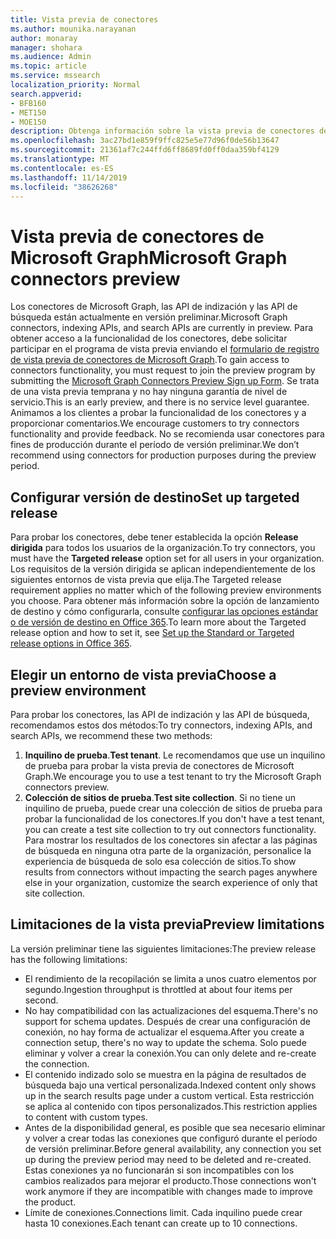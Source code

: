 ```yaml
---
title: Vista previa de conectores
ms.author: mounika.narayanan
author: monaray
manager: shohara
ms.audience: Admin
ms.topic: article
ms.service: mssearch
localization_priority: Normal
search.appverid:
- BFB160
- MET150
- MOE150
description: Obtenga información sobre la vista previa de conectores de Microsoft Graph para Microsoft Search.
ms.openlocfilehash: 3ac27bd1e859f9ffc825e5e77d96f0de56b13647
ms.sourcegitcommit: 21361af7c244ffd6ff8689fd0ff0daa359bf4129
ms.translationtype: MT
ms.contentlocale: es-ES
ms.lasthandoff: 11/14/2019
ms.locfileid: "38626268"
---
```

# <a name="microsoft-graph-connectors-preview"></a><span data-ttu-id="09bc9-103">Vista previa de conectores de Microsoft Graph</span><span class="sxs-lookup"><span data-stu-id="09bc9-103">Microsoft Graph connectors preview</span></span>

<span data-ttu-id="09bc9-104">Los conectores de Microsoft Graph, las API de indización y las API de búsqueda están actualmente en versión preliminar.</span><span class="sxs-lookup"><span data-stu-id="09bc9-104">Microsoft Graph connectors, indexing APIs, and search APIs are currently in preview.</span></span> <span data-ttu-id="09bc9-105">Para obtener acceso a la funcionalidad de los conectores, debe solicitar participar en el programa de vista previa enviando el <a href="https://forms.office.com/Pages/ResponsePage.aspx?id=v4j5cvGGr0GRqy180BHbRxWYgu82J_RFnMMATAS6_chUNVYwNU1CMDNZUDBSSDZKWVo2RDJDRjRLQi4u" target="_blank">formulario de registro de vista previa de conectores de Microsoft Graph</a>.</span><span class="sxs-lookup"><span data-stu-id="09bc9-105">To gain access to connectors functionality, you must request to join the preview program by submitting the <a href="https://forms.office.com/Pages/ResponsePage.aspx?id=v4j5cvGGr0GRqy180BHbRxWYgu82J_RFnMMATAS6_chUNVYwNU1CMDNZUDBSSDZKWVo2RDJDRjRLQi4u" target="_blank">Microsoft Graph Connectors Preview Sign up Form</a>.</span></span> <span data-ttu-id="09bc9-106">Se trata de una vista previa temprana y no hay ninguna garantía de nivel de servicio.</span><span class="sxs-lookup"><span data-stu-id="09bc9-106">This is an early preview, and there is no service level guarantee.</span></span> <span data-ttu-id="09bc9-107">Animamos a los clientes a probar la funcionalidad de los conectores y a proporcionar comentarios.</span><span class="sxs-lookup"><span data-stu-id="09bc9-107">We encourage customers to try connectors functionality and provide feedback.</span></span> <span data-ttu-id="09bc9-108">No se recomienda usar conectores para fines de producción durante el período de versión preliminar.</span><span class="sxs-lookup"><span data-stu-id="09bc9-108">We don’t recommend using connectors for production purposes during the preview period.</span></span>

## <a name="set-up-targeted-release"></a><span data-ttu-id="09bc9-109">Configurar versión de destino</span><span class="sxs-lookup"><span data-stu-id="09bc9-109">Set up targeted release</span></span>
<span data-ttu-id="09bc9-110">Para probar los conectores, debe tener establecida la opción **Release dirigida** para todos los usuarios de la organización.</span><span class="sxs-lookup"><span data-stu-id="09bc9-110">To try connectors, you must have the **Targeted release** option set for all users in your organization.</span></span> <span data-ttu-id="09bc9-111">Los requisitos de la versión dirigida se aplican independientemente de los siguientes entornos de vista previa que elija.</span><span class="sxs-lookup"><span data-stu-id="09bc9-111">The Targeted release requirement applies no matter which of the following preview environments you choose.</span></span>
<span data-ttu-id="09bc9-112">Para obtener más información sobre la opción de lanzamiento de destino y cómo configurarla, consulte <a href="https://docs.microsoft.com/office365/admin/manage/release-options-in-office-365?view=o365-worldwide" target="_blank">configurar las opciones estándar o de versión de destino en Office 365</a>.</span><span class="sxs-lookup"><span data-stu-id="09bc9-112">To learn more about the Targeted release option and how to set it, see <a href="https://docs.microsoft.com/office365/admin/manage/release-options-in-office-365?view=o365-worldwide" target="_blank">Set up the Standard or Targeted release options in Office 365</a>.</span></span>

## <a name="choose-a-preview-environment"></a><span data-ttu-id="09bc9-113">Elegir un entorno de vista previa</span><span class="sxs-lookup"><span data-stu-id="09bc9-113">Choose a preview environment</span></span> 
<span data-ttu-id="09bc9-114">Para probar los conectores, las API de indización y las API de búsqueda, recomendamos estos dos métodos:</span><span class="sxs-lookup"><span data-stu-id="09bc9-114">To try connectors, indexing APIs, and search APIs, we recommend these two methods:</span></span>
1. <span data-ttu-id="09bc9-115">**Inquilino de prueba**.</span><span class="sxs-lookup"><span data-stu-id="09bc9-115">**Test tenant**.</span></span>  <span data-ttu-id="09bc9-116">Le recomendamos que use un inquilino de prueba para probar la vista previa de conectores de Microsoft Graph.</span><span class="sxs-lookup"><span data-stu-id="09bc9-116">We encourage you to use a test tenant to try the Microsoft Graph connectors preview.</span></span>
2. <span data-ttu-id="09bc9-117">**Colección de sitios de prueba**.</span><span class="sxs-lookup"><span data-stu-id="09bc9-117">**Test site collection**.</span></span> <span data-ttu-id="09bc9-118">Si no tiene un inquilino de prueba, puede crear una colección de sitios de prueba para probar la funcionalidad de los conectores.</span><span class="sxs-lookup"><span data-stu-id="09bc9-118">If you don't have a test tenant, you can create a test site collection to try out connectors functionality.</span></span> <span data-ttu-id="09bc9-119">Para mostrar los resultados de los conectores sin afectar a las páginas de búsqueda en ninguna otra parte de la organización, personalice la experiencia de búsqueda de solo esa colección de sitios.</span><span class="sxs-lookup"><span data-stu-id="09bc9-119">To show results from connectors without impacting the search pages anywhere else in your organization, customize the search experience of only that site collection.</span></span>

## <a name="preview-limitations"></a><span data-ttu-id="09bc9-120">Limitaciones de la vista previa</span><span class="sxs-lookup"><span data-stu-id="09bc9-120">Preview limitations</span></span>
<span data-ttu-id="09bc9-121">La versión preliminar tiene las siguientes limitaciones:</span><span class="sxs-lookup"><span data-stu-id="09bc9-121">The preview release has the following limitations:</span></span>
* <span data-ttu-id="09bc9-122">El rendimiento de la recopilación se limita a unos cuatro elementos por segundo.</span><span class="sxs-lookup"><span data-stu-id="09bc9-122">Ingestion throughput is throttled at about four items per second.</span></span>
* <span data-ttu-id="09bc9-123">No hay compatibilidad con las actualizaciones del esquema.</span><span class="sxs-lookup"><span data-stu-id="09bc9-123">There's no support for schema updates.</span></span> <span data-ttu-id="09bc9-124">Después de crear una configuración de conexión, no hay forma de actualizar el esquema.</span><span class="sxs-lookup"><span data-stu-id="09bc9-124">After you create a connection setup, there's no way to update the schema.</span></span> <span data-ttu-id="09bc9-125">Solo puede eliminar y volver a crear la conexión.</span><span class="sxs-lookup"><span data-stu-id="09bc9-125">You can only delete and re-create the connection.</span></span>
* <span data-ttu-id="09bc9-126">El contenido indizado solo se muestra en la página de resultados de búsqueda bajo una vertical personalizada.</span><span class="sxs-lookup"><span data-stu-id="09bc9-126">Indexed content only shows up in the search results page under a custom vertical.</span></span> <span data-ttu-id="09bc9-127">Esta restricción se aplica al contenido con tipos personalizados.</span><span class="sxs-lookup"><span data-stu-id="09bc9-127">This restriction applies to content with custom types.</span></span>
* <span data-ttu-id="09bc9-128">Antes de la disponibilidad general, es posible que sea necesario eliminar y volver a crear todas las conexiones que configuró durante el período de versión preliminar.</span><span class="sxs-lookup"><span data-stu-id="09bc9-128">Before general availability, any connection you set up during the preview period may need to be deleted and re-created.</span></span> <span data-ttu-id="09bc9-129">Estas conexiones ya no funcionarán si son incompatibles con los cambios realizados para mejorar el producto.</span><span class="sxs-lookup"><span data-stu-id="09bc9-129">Those connections won't work anymore if they are incompatible with changes made to improve the product.</span></span>
* <span data-ttu-id="09bc9-130">Límite de conexiones.</span><span class="sxs-lookup"><span data-stu-id="09bc9-130">Connections limit.</span></span> <span data-ttu-id="09bc9-131">Cada inquilino puede crear hasta 10 conexiones.</span><span class="sxs-lookup"><span data-stu-id="09bc9-131">Each tenant can create up to 10 connections.</span></span>
